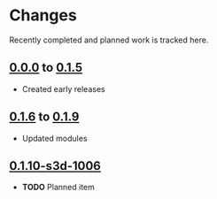 # Changes
Recently completed and planned work is tracked here.

## [0.0.0](.) to [0.1.5](.)
- Created early releases

## [0.1.6](.) to [0.1.9](.)
- Updated modules

## [0.1.10-s3d-1006](.)
- **TODO** Planned item

